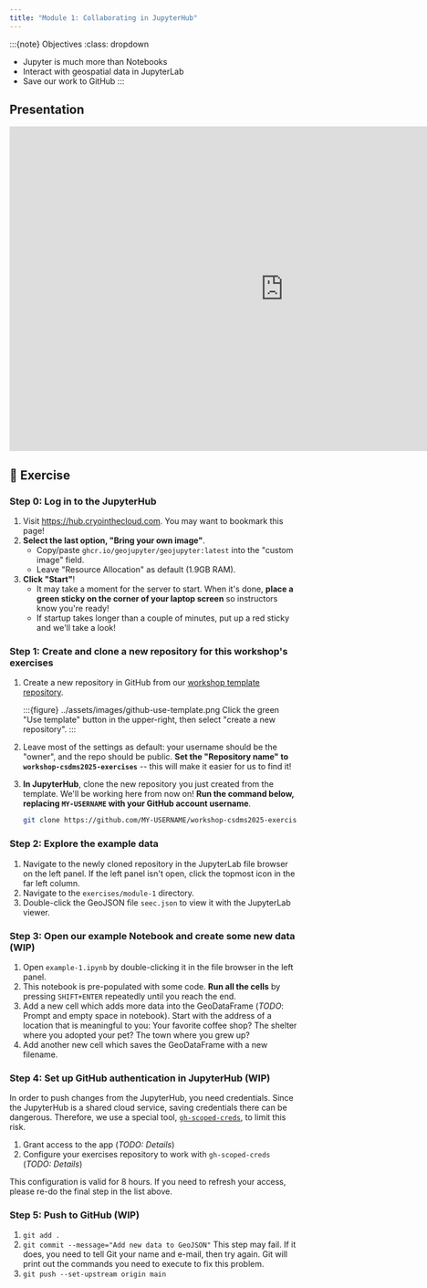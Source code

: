 ```yaml
---
title: "Module 1: Collaborating in JupyterHub"
---
```


:::{note} Objectives
:class: dropdown

* Jupyter is much more than Notebooks
* Interact with geospatial data in JupyterLab
* Save our work to GitHub
:::


## Presentation

<iframe
  src="https://docs.google.com/presentation/d/e/2PACX-1vSX1BAt5-Dzd1VtXttMqSFRI-HhhCI3lQx8-tfmHQvsXabBrnDxsYYBMLNQgMhYZfTiFLV0vuxTnd3W/pubembed?start=false&loop=false&delayms=60000"
  frameborder="0" width="960" height="569" allowfullscreen="true"
  mozallowfullscreen="true" webkitallowfullscreen="true">
</iframe>


## 💪 Exercise

### Step 0: Log in to the JupyterHub

1. Visit <https://hub.cryointhecloud.com>.
   You may want to bookmark this page!
1. **Select the last option, "Bring your own image"**.
    * Copy/paste `ghcr.io/geojupyter/geojupyter:latest` into the "custom image" field.
    * Leave "Resource Allocation" as default (1.9GB RAM).
1. **Click "Start"**!
    * It may take a moment for the server to start.
      When it's done, **place a green sticky on the corner of your laptop screen** so
      instructors know you're ready!
    * If startup takes longer than a couple of minutes, put up a red sticky and we'll
      take a look!


### Step 1: Create and clone a new repository for this workshop's exercises

1. Create a new repository in GitHub from our
  [workshop template repository](https://github.com/geojupyter/workshop-csdms2025-template).

    :::{figure} ../assets/images/github-use-template.png
    Click the green "Use template" button in the upper-right, then select "create a new
    repository".
    :::

1. Leave most of the settings as default: your username should be the "owner", and the
   repo should be public. **Set the "Repository name" to
   `workshop-csdms2025-exercises`** -- this will make it easier for us to find it!

1. **In JupyterHub**, clone the new repository you just created from the template.
   We'll be working here from now on! **Run the command below, replacing `MY-USERNAME`
   with your GitHub account username**.

    ```bash
    git clone https://github.com/MY-USERNAME/workshop-csdms2025-exercises
    ```


### Step 2: Explore the example data

1. Navigate to the newly cloned repository in the JupyterLab file browser on the left
   panel.
   If the left panel isn't open, click the topmost icon in the far left column.
1. Navigate to the `exercises/module-1` directory.
1. Double-click the GeoJSON file `seec.json` to view it with the JupyterLab viewer.


### Step 3: Open our example Notebook and create some new data (WIP)

1. Open `example-1.ipynb` by double-clicking it in the file browser in the left panel.
1. This notebook is pre-populated with some code.
   **Run all the cells** by pressing `SHIFT+ENTER` repeatedly until you reach the end.
1. Add a new cell which adds more data into the GeoDataFrame (_TODO_: Prompt and empty
   space in notebook).
   Start with the address of a location that is meaningful to you:
   Your favorite coffee shop?
   The shelter where you adopted your pet?
   The town where you grew up?
1. Add another new cell which saves the GeoDataFrame with a new filename.


### Step 4: Set up GitHub authentication in JupyterHub (WIP)

In order to push changes from the JupyterHub, you need credentials.
Since the JupyterHub is a shared cloud service, saving credentials there can be
dangerous.
Therefore, we use a special tool,
[`gh-scoped-creds`](https://github.com/jupyterhub/gh-scoped-creds),
to limit this risk.

1. Grant access to the app (_TODO: Details_)
1. Configure your exercises repository to work with `gh-scoped-creds` (_TODO: Details_)

This configuration is valid for 8 hours.
If you need to refresh your access, please re-do the final step in the list above.


### Step 5: Push to GitHub (WIP)

1. `git add .`
1. `git commit --message="Add new data to GeoJSON"`
   This step may fail.
   If it does, you need to tell Git your name and e-mail, then try again.
   Git will print out the commands you need to execute to fix this problem.
1. `git push --set-upstream origin main`
